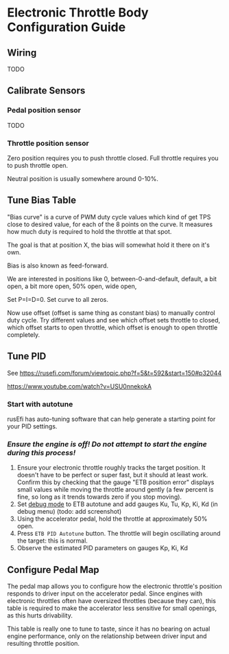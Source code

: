 # Electronic Throttle Body Configuration Guide

## Wiring

TODO

## Calibrate Sensors

### Pedal position sensor

TODO

### Throttle position sensor

Zero position requires you to push throttle closed. Full throttle requires you to push throttle open.

Neutral position is usually somewhere around 0-10%.

## Tune Bias Table

"Bias curve" is a curve of PWM duty cycle values which kind of get TPS close to desired value, for each of the 8 points on the curve.
It measures how much duty is required to hold the throttle at that spot.

The goal is that at position X, the bias will somewhat hold it there on it's own.

Bias is also known as feed-forward.

We are interested in positions like 0, between-0-and-default, default, a bit open, a bit more open, 50% open, wide open, 

Set P=I=D=0. Set curve to all zeros.

Now use offset (offset is same thing as constant bias) to manually control duty cycle. Try different values and see which offset sets throttle to closed, which offset
starts to open throttle, which offset is enough to open throttle completely.

## Tune PID

See https://rusefi.com/forum/viewtopic.php?f=5&t=592&start=150#p32044

https://www.youtube.com/watch?v=USU0nnekokA

### Start with autotune

rusEfi has auto-tuning software that can help generate a starting point for your PID settings.

### _Ensure the engine is off! Do not attempt to start the engine during this process!_

1. Ensure your electronic throttle roughly tracks the target position.  It doesn't have to be perfect or super fast, but it should at least work.  Confirm this by checking that the gauge "ETB position error" displays small values while moving the throttle around gently (a few percent is fine, so long as it trends towards zero if you stop moving).
2. Set [debug mode](Debug_Mode) to ETB autotune and add gauges Ku, Tu, Kp, Ki, Kd (in debug menu) (todo: add screenshot)
3. Using the accelerator pedal, hold the throttle at approximately 50% open.
4. Press `ETB PID Autotune` button.  The throttle will begin oscillating around the target: this is normal.
5. Observe the estimated PID parameters on gauges Kp, Ki, Kd

## Configure Pedal Map

The pedal map allows you to configure how the electronic throttle's position responds to driver input on the accelerator pedal.  Since engines with electronic throttles often have oversized throttles (because they can), this table is required to make the accelerator less sensitive for small openings, as this hurts drivability.

This table is really one to tune to taste, since it has no bearing on actual engine performance, only on the relationship between driver input and resulting throttle position.

[//]: # "Matt Kennedy"